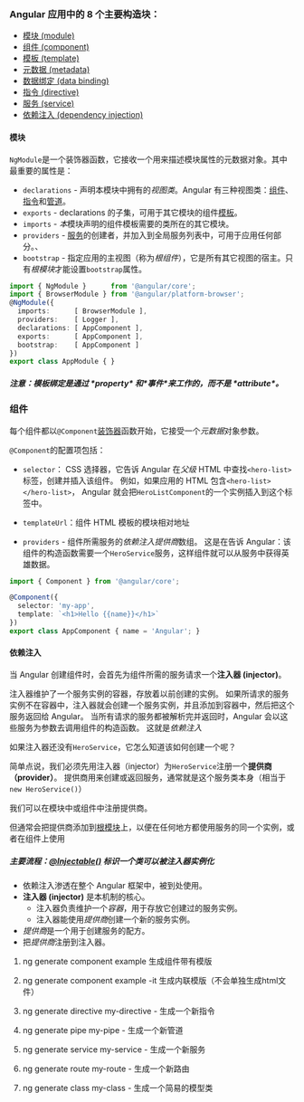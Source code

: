 ### Angular 应用中的 8 个主要构造块：

- [模块 (module)](https://v2.angular.cn/docs/ts/latest/guide/architecture.html#modules)
- [组件 (component)](https://v2.angular.cn/docs/ts/latest/guide/architecture.html#components)
- [模板 (template)](https://v2.angular.cn/docs/ts/latest/guide/architecture.html#templates)
- [元数据 (metadata)](https://v2.angular.cn/docs/ts/latest/guide/architecture.html#metadata)
- [数据绑定 (data binding)](https://v2.angular.cn/docs/ts/latest/guide/architecture.html#data-binding)
- [指令 (directive)](https://v2.angular.cn/docs/ts/latest/guide/architecture.html#directives)
- [服务 (service)](https://v2.angular.cn/docs/ts/latest/guide/architecture.html#services)
- [依赖注入 (dependency injection)](https://v2.angular.cn/docs/ts/latest/guide/architecture.html#dependency-injection)



#### 模块

`NgModule`是一个装饰器函数，它接收一个用来描述模块属性的元数据对象。其中最重要的属性是：

- `declarations` - 声明本模块中拥有的*视图类*。Angular 有三种视图类：[组件](https://v2.angular.cn/docs/ts/latest/guide/architecture.html#components)、[指令](https://v2.angular.cn/docs/ts/latest/guide/architecture.html#directives)和[管道](https://v2.angular.cn/docs/ts/latest/guide/pipes.html)。
- `exports` - declarations 的子集，可用于其它模块的组件[模板](https://v2.angular.cn/docs/ts/latest/guide/architecture.html#templates)。
- `imports` - *本*模块声明的组件模板需要的类所在的其它模块。
- `providers` - [服务](https://v2.angular.cn/docs/ts/latest/guide/architecture.html#services)的创建者，并加入到全局服务列表中，可用于应用任何部分。、
- `bootstrap` - 指定应用的主视图（称为*根组件*），它是所有其它视图的宿主。只有*根模块*才能设置`bootstrap`属性。

```typescript
import { NgModule }      from '@angular/core';
import { BrowserModule } from '@angular/platform-browser';
@NgModule({
  imports:      [ BrowserModule ],
  providers:    [ Logger ],
  declarations: [ AppComponent ],
  exports:      [ AppComponent ],
  bootstrap:    [ AppComponent ]
})
export class AppModule { }
```

##### **注意：模板绑定是通过 \*property\* 和\*事件\*来工作的，而不是 \*attribute\*。**



### 组件

每个组件都以`@Component`[装饰器](https://v2.angular.cn/docs/ts/latest/glossary.html#decorator)函数开始，它接受一个*元数据*对象参数。

`@Component`的配置项包括：

- `selector`： CSS 选择器，它告诉 Angular 在*父级* HTML 中查找`<hero-list>`标签，创建并插入该组件。 例如，如果应用的 HTML 包含`<hero-list></hero-list>`， Angular 就会把`HeroListComponent`的一个实例插入到这个标签中。
- `templateUrl`：组件 HTML 模板的模块相对地址

- `providers` - 组件所需服务的*依赖注入提供商*数组。 这是在告诉 Angular：该组件的构造函数需要一个`HeroService`服务，这样组件就可以从服务中获得英雄数据。

```typescript
import { Component } from '@angular/core';

@Component({
  selector: 'my-app',
  template: `<h1>Hello {{name}}</h1>`
})
export class AppComponent { name = 'Angular'; }
```



#### 依赖注入

当 Angular 创建组件时，会首先为组件所需的服务请求一个**注入器 (injector)**。

注入器维护了一个服务实例的容器，存放着以前创建的实例。 如果所请求的服务实例不在容器中，注入器就会创建一个服务实例，并且添加到容器中，然后把这个服务返回给 Angular。 当所有请求的服务都被解析完并返回时，Angular 会以这些服务为参数去调用组件的构造函数。 这就是*依赖注入* 

如果注入器还没有`HeroService`，它怎么知道该如何创建一个呢？

简单点说，我们必须先用注入器（injector）为`HeroService`注册一个**提供商（provider）**。 提供商用来创建或返回服务，通常就是这个服务类本身（相当于`new HeroService()`）

我们可以在模块中或组件中注册提供商。

但通常会把提供商添加到[根模块](https://v2.angular.cn/docs/ts/latest/guide/architecture.html#module)上，以便在任何地方都使用服务的同一个实例，或者在组件上使用

##### 主要流程：**[@Injectable()](https://v2.angular.cn/docs/ts/latest/api/core/index/Injectable-decorator.html)** 标识一个类可以被注入器实例化

- 依赖注入渗透在整个 Angular 框架中，被到处使用。
- **注入器 (injector)** 是本机制的核心。
  - 注入器负责维护一个*容器*，用于存放它创建过的服务实例。
  - 注入器能使用*提供商*创建一个新的服务实例。
- *提供商*是一个用于创建服务的配方。
- 把*提供商*注册到注入器。



1. ng generate component example 生成组件带有模版

2. ng generate component example -it 生成内联模版（不会单独生成html文件）

3. ng generate directive my-directive - 生成一个新指令

4. ng generate pipe my-pipe - 生成一个新管道

5. ng generate service my-service - 生成一个新服务

6. ng generate route my-route - 生成一个新路由

7. ng generate class my-class - 生成一个简易的模型类
   